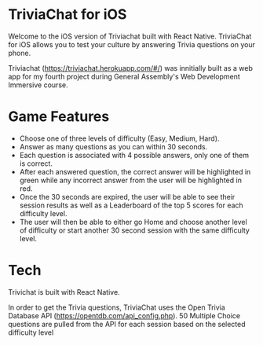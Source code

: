 # TriviaChat for iOS

Welcome to the iOS version of Triviachat built with React Native. TriviaChat for iOS allows you to test your culture by answering Trivia questions on your phone.

Triviachat (https://triviachat.herokuapp.com/#/) was innitially built as a web app for my fourth project during General Assembly's Web Development Immersive course.

# Game Features

  - Choose one of three levels of difficulty (Easy, Medium, Hard).
  - Answer as many questions as you can within 30 seconds.
  - Each question is associated with 4 possible answers, only one of them is correct.
  - After each answered question, the correct answer will be highlighted in green while any incorrect answer from the user will be highlighted in red.
  - Once the 30 seconds are expired, the user will be able to see their session results as well as a Leaderboard of the top 5 scores for each difficulty level.
  - The user will then be able to either go Home and choose another level of difficulty or start another 30 second session with the same difficulty level.


# Tech

Trivichat is built with React Native.

In order to get the Trivia questions, TriviaChat uses the Open Trivia Database API (https://opentdb.com/api_config.php). 50 Multiple Choice questions are pulled from the API for each session based on the selected difficulty level
